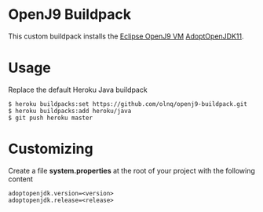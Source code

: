 # OpenJ9 Buildpack

This custom buildpack installs the [Eclipse OpenJ9 VM](https://www.eclipse.org/openj9) [AdoptOpenJDK11](https://adoptopenjdk.net/?variant=openjdk11&jvmVariant=openj9).

# Usage
Replace the default Heroku Java buildpack

```
$ heroku buildpacks:set https://github.com/olnq/openj9-buildpack.git 
$ heroku buildpacks:add heroku/java  
$ git push heroku master
```

# Customizing

Create a file
**system.properties**
at the root of your project with the following content

```
adoptopenjdk.version=<version>  
adoptopenjdk.release=<release>
```  
